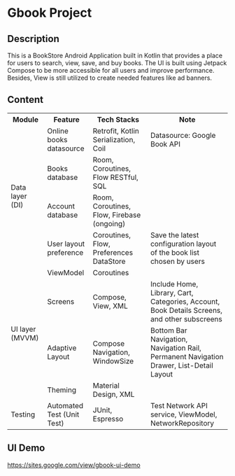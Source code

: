 <h1>Gbook Project</h1>
<h2>Description</h2>
<p>This is a BookStore Android Application built in Kotlin that provides a place for users to search, view, save, and buy books. The UI is built using Jetpack Compose to be more accessible for all users and improve performance. Besides, View is still utilized to create needed features like ad banners. </p>
<h2>Content</h2>
<table>
  <tr>
    <th width="15%">Module</th>
    <th width="15%">Feature</th>
    <th width="25%">Tech Stacks</th>
    <th width="35%">Note</th>
  </tr>
  <tr>
    <td rowspan="4">Data layer <br> (DI)</td>
    <td>Online books datasource</td>
    <td>Retrofit, Kotlin Serialization, Coil</td>
    <td>Datasource: Google Book API</td>
  </tr>
  <tr>
    <td>Books database</td>
    <td>Room, Coroutines, Flow RESTful, SQL</td>
    <td></td>
  </tr>
  <tr>
    <td>Account database</td>
    <td>Room, Coroutines, Flow, Firebase (ongoing)</td>
    <td></td>
  </tr>
  <tr>
    <td>User layout preference</td>
    <td>Coroutines, Flow, Preferences DataStore</td>
    <td>Save the latest configuration layout of the book list chosen by users</td>
  </tr>
  <tr>
    <td rowspan="4">UI layer <br> (MVVM)</td>
    <td>ViewModel</td>
    <td>Coroutines</td>
    <td></td>
  </tr>
  <tr>
    <td>Screens</td>
    <td>Compose, View, XML </td>
    <td>Include Home, Library, Cart, Categories, Account, Book Details Screens, and other subscreens</td>
  </tr>
  <tr>
    <td>Adaptive Layout</td>
    <td>Compose Navigation, WindowSize</td>
    <td>Bottom Bar Navigation, Navigation Rail, Permanent Navigation Drawer, List-Detail Layout </td>
  </tr>
  <tr>
    <td>Theming</td>
    <td>Material Design, XML </td>
    <td></td>
  </tr>
  <tr>
    <td rowspan="1">Testing</td>
    <td>Automated Test (Unit Test)</td>
    <td>JUnit, Espresso</td>
    <td>Test Network API service, ViewModel, NetworkRepository</td>
  </tr>
</table>
<h2>UI Demo</h2>
<a href="https://sites.google.com/view/gbook-ui-demo">https://sites.google.com/view/gbook-ui-demo</a>
